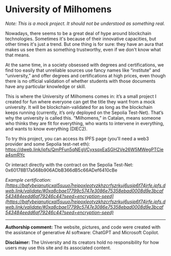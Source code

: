 # University of Milhomens
_Note: This is a mock project. It should not be understood as something real._

Nowadays, there seems to be a great deal of hype around blockchain technologies. Sometimes it's because of their innovative capacities, but other times it's just a trend. But one thing is for sure: they have an aura that makes us see them as something trustworthy, even if we don't know what that means.

At the same time, in a society obsessed with degrees and certifications, we find too easily that unreliable sources use fancy names like “institute” and “university,” and offer degrees and certifications at high prices, even though there is no official validation of whether students with those documents have any particular knowledge or skill.

This is where the University of Milhomens comes in: it’s a small project I created for fun where everyone can get the title they want from a mock university. It will be blockchain-validated for as long as the blockchain keeps running (currently, it’s only deployed on the Sepolia Test-Net). That’s why the university is called this. “Milhomens,” in Catalan, means someone who thinks they are fit for everything, who wants to intervene in everything, and wants to know everything (DIEC2).

To try this project, you can access its IPFS page (you'll need a web3 provider and some Sepolia test-net eth): https://dweb.link/ipfs/QmPFun5qNEgVCyxsqxEaSGH2Ve26W5MWegPTCiea4smRYc

Or interact directly with the contract on the Sepolia Test-Net: 0x60178B17a568b906ADbB366dB5c66ADef6410cBe

_Example certification: [https://bafybeianutjcxal5suuo7reipoxleotvzkhzcrfszrkuj6usjp6f74jrfe.ipfs.dweb.link/validate/#0xa8cbae17799c5747e3086e75358ebad0008d9e3bcaf543484eedd6af79246c44?seed=encryption-seed](https://bafybeianutjcxal5suuo7reipoxleotvzkhzcrfszrkuj6usjp6f74jrfe.ipfs.dweb.link/validate/#0xa8cbae17799c5747e3086e75358ebad0008d9e3bcaf543484eedd6af79246c44?seed=encryption-seed)_

***


**Authorship comment:**
The website, pictures, and code were created with the assistance of generative AI software: ChatGPT and Microsoft Copilot.

**Disclaimer:**
The University and its creators hold no responsibility for how users may use this site and its associated content.
